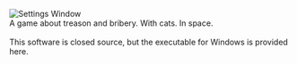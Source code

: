 ![Settings Window](http://i.imgur.com/7pnJ2FJ.jpg)<br>
A game about treason and bribery. With cats. In space.<br><br>
This software is closed source, but the executable for Windows is provided here.

